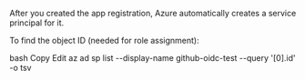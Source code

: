 After you created the app registration, Azure automatically creates a service principal for it.

To find the object ID (needed for role assignment):

bash
Copy
Edit
az ad sp list --display-name github-oidc-test --query '[0].id' -o tsv